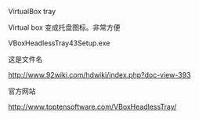 VirtualBox tray

Virtual box 变成托盘图标。非常方便

VBoxHeadlessTray43Setup.exe

这是文件名

http://www.92wiki.com/hdwiki/index.php?doc-view-393

官方网站

http://www.toptensoftware.com/VBoxHeadlessTray/
